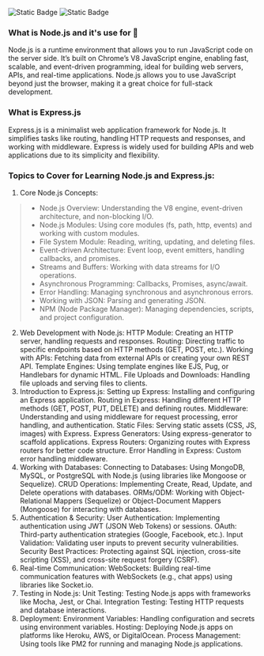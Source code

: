 ![Static Badge](https://img.shields.io/badge/course-js?style=plastic&logo=nodedotjs&logoColor=%23145a32&logoSize=18px&label=node.js&labelColor=%230000&color=%23145a32&cacheSeconds=https%3A%2F%2Fnodejs.org)
![Static Badge](https://img.shields.io/badge/%20%20%F0%9F%93%9ACourse-js?style=plastic&logo=express&logoColor=%23ffff&logoSize=18px&label=Express.js&labelColor=%230000&color=%230000&cacheSeconds=https%3A%2F%2Fnodejs.org)
### What is Node.js and it's use for 🤔
Node.js is a runtime environment that allows you to run JavaScript code on the server side. It’s built on Chrome’s V8 JavaScript engine, enabling fast, scalable, and event-driven programming, ideal for building web servers, APIs, and real-time applications. Node.js allows you to use JavaScript beyond just the browser, making it a great choice for full-stack development.
### What is Express.js 
Express.js is a minimalist web application framework for Node.js. It simplifies tasks like routing, handling HTTP requests and responses, and working with middleware. Express is widely used for building APIs and web applications due to its simplicity and flexibility.
### Topics to Cover for Learning Node.js and Express.js:
1. Core Node.js Concepts:
>- Node.js Overview: Understanding the V8 engine, event-driven architecture, and non-blocking I/O.
>- Node.js Modules: Using core modules (fs, path, http, events) and working with custom modules.
>- File System Module: Reading, writing, updating, and deleting files.
>- Event-driven Architecture: Event loop, event emitters, handling callbacks, and promises.
>- Streams and Buffers: Working with data streams for I/O operations.
>- Asynchronous Programming: Callbacks, Promises, async/await.
>- Error Handling: Managing synchronous and asynchronous errors.
>- Working with JSON: Parsing and generating JSON.
>- NPM (Node Package Manager): Managing dependencies, scripts, and project configuration.
2. Web Development with Node.js:
   HTTP Module: Creating an HTTP server, handling requests and responses.
   Routing: Directing traffic to specific endpoints based on HTTP methods (GET, POST, etc.).
   Working with APIs: Fetching data from external APIs or creating your own REST API.
   Template Engines: Using template engines like EJS, Pug, or Handlebars for dynamic HTML.
   File Uploads and Downloads: Handling file uploads and serving files to clients.
3. Introduction to Express.js:
   Setting up Express: Installing and configuring an Express application.
   Routing in Express: Handling different HTTP methods (GET, POST, PUT, DELETE) and defining routes.
   Middleware: Understanding and using middleware for request processing, error handling, and authentication.
   Static Files: Serving static assets (CSS, JS, images) with Express.
   Express Generators: Using express-generator to scaffold applications.
   Express Routers: Organizing routes with Express routers for better code structure.
   Error Handling in Express: Custom error handling middleware.
4. Working with Databases:
   Connecting to Databases: Using MongoDB, MySQL, or PostgreSQL with Node.js (using libraries like Mongoose or Sequelize).
   CRUD Operations: Implementing Create, Read, Update, and Delete operations with databases.
   ORMs/ODM: Working with Object-Relational Mappers (Sequelize) or Object-Document Mappers (Mongoose) for interacting with databases.
5. Authentication & Security:
   User Authentication: Implementing authentication using JWT (JSON Web Tokens) or sessions.
   OAuth: Third-party authentication strategies (Google, Facebook, etc.).
   Input Validation: Validating user inputs to prevent security vulnerabilities.
   Security Best Practices: Protecting against SQL injection, cross-site scripting (XSS), and cross-site request forgery (CSRF).
6. Real-time Communication:
   WebSockets: Building real-time communication features with WebSockets (e.g., chat apps) using libraries like Socket.io.
7. Testing in Node.js:
   Unit Testing: Testing Node.js apps with frameworks like Mocha, Jest, or Chai.
   Integration Testing: Testing HTTP requests and database interactions.
8. Deployment:
   Environment Variables: Handling configuration and secrets using environment variables.
   Hosting: Deploying Node.js apps on platforms like Heroku, AWS, or DigitalOcean.
   Process Management: Using tools like PM2 for running and managing Node.js applications.